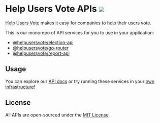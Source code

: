 <h1>
  Help Users Vote APIs <a href="https://travis-ci.org/helpusersvote/apis"><img src="https://travis-ci.org/helpusersvote/apis.svg?branch=master" /></a>
</h1>

[Help Users Vote](https://helpusersvote.com) makes it easy for companies to help their users vote.

This is our monorepo of API services for you to use in your application:

- [@helpusersvote/election-api](https://github.com/helpusersvote/apis/tree/master/packages/election-api)
- [@helpusersvote/go-router](https://github.com/helpusersvote/apis/tree/master/packages/go-router)
- [@helpusersvote/report-api](https://github.com/helpusersvote/apis/tree/master/packages/report-api)

## Usage

You can explore our [API docs](https://helpusersvote.com/docs/api) or try running these services in your [own infrastructure](https://github.com/helpusersvote/terraform-kubernetes-helpusersvote)!

## License

All APIs are open-sourced under the [MIT License](https://github.com/helpusersvote/apis/blob/master/license)